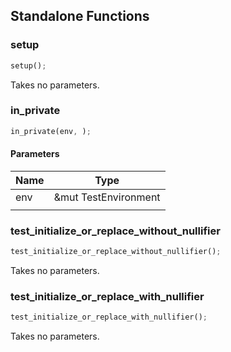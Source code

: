 ## Standalone Functions

### setup

```rust
setup();
```

Takes no parameters.

### in_private

```rust
in_private(env, );
```

#### Parameters
| Name | Type |
| --- | --- |
| env | &mut TestEnvironment |
|  |  |

### test_initialize_or_replace_without_nullifier

```rust
test_initialize_or_replace_without_nullifier();
```

Takes no parameters.

### test_initialize_or_replace_with_nullifier

```rust
test_initialize_or_replace_with_nullifier();
```

Takes no parameters.

